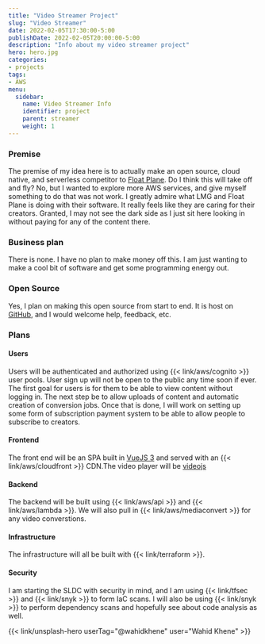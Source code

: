 ```yaml
---
title: "Video Streamer Project"
slug: "Video Streamer"
date: 2022-02-05T17:30:00-5:00
publishDate: 2022-02-05T20:00:00-5:00
description: "Info about my video streamer project"
hero: hero.jpg
categories:
- projects
tags:
- AWS
menu:
  sidebar:
    name: Video Streamer Info
    identifier: project
    parent: streamer
    weight: 1
---
```


### Premise
The premise of my idea here is to actually make an open source, cloud native, and serverless competitor to [Float Plane](https://www.floatplane.com/). Do I think this will take off and fly? No, but I wanted to explore more AWS services, and give myself something to do that was not work. I greatly admire what LMG and Float Plane is doing with their software. It really feels like they are caring for their creators. Granted, I may not see the dark side as I just sit here looking in without paying for any of the content there.

### Business plan
There is none. I have no plan to make money off this. I am just wanting to make a cool bit of software and get some programming energy out.

### Open Source
Yes, I plan on making this open source from start to end. It is host on [GitHub](https://github.com/rayprogramming/videoStreamer/), and I would welcome help, feedback, etc.

### Plans

#### Users
Users will be authenticated and authorized using {{< link/aws/cognito >}} user pools. User sign up will not be open to the public any time soon if ever. The first goal for users is for them to be able to view content without logging in. The next step be to allow uploads of content and automatic creation of conversion jobs. Once that is done, I will work on setting up some form of subscription payment system to be able to allow people to subscribe to creators.

#### Frontend
The front end will be an SPA built in [VueJS 3](https://v3.vuejs.org/) and served with an {{< link/aws/cloudfront >}} CDN.The video player will be [videojs](https://videojs.com/)

#### Backend
The backend will be built using {{< link/aws/api >}} and {{< link/aws/lambda >}}. We will also pull in {{< link/aws/mediaconvert >}} for any video converstions.

#### Infrastructure
The infrastructure will all be built with {{< link/terraform >}}.

#### Security
I am starting the SLDC with security in mind, and I am using {{< link/tfsec >}} and {{< link/snyk >}} to form IaC scans. I will also be using {{< link/snyk >}} to perform dependency scans and hopefully see about code analysis as well.


{{< link/unsplash-hero userTag="@wahidkhene" user="Wahid Khene" >}}
